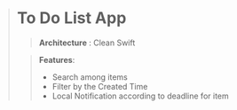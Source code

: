 > # To Do List App 
>
>>  **Architecture** : Clean Swift
>
>>  **Features**: 
>> - Search among items
>> - Filter by the Created Time
>> - Local Notification according to deadline for item
>>

